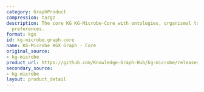 ```yaml
---
category: GraphProduct
compression: targz
description: The core KG KG-Microbe-Core with ontologies, organismal traits, and growth
  preferences.
format: kgx
id: kg-microbe.graph.core
name: KG-Microbe KGX Graph - Core
original_source:
- kg-microbe
product_url: https://github.com/Knowledge-Graph-Hub/kg-microbe/releases/latest
secondary_source:
- kg-microbe
layout: product_detail
---
```


